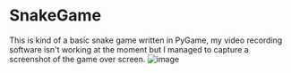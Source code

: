 # SnakeGame
This is kind of a basic snake game written in PyGame, my video recording software isn't working at the moment but I managed to capture a screenshot of the game over screen.
![image](https://github.com/GabrielHellebrand/SnakeGame/assets/104038554/80c8982b-8d68-4f90-832a-2ab649181328)
